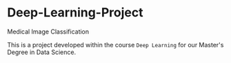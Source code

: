 # Deep-Learning-Project
Medical Image Classification 


This is a project developed within the course `Deep Learning` for our Master's Degree in Data Science. 
